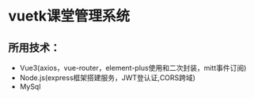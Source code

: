 # vuetk课堂管理系统
## 所用技术：
- Vue3(axios，vue-router，element-plus使用和二次封装，mitt事件订阅)
- Node.js(express框架搭建服务，JWT登认证,CORS跨域)
- MySql


